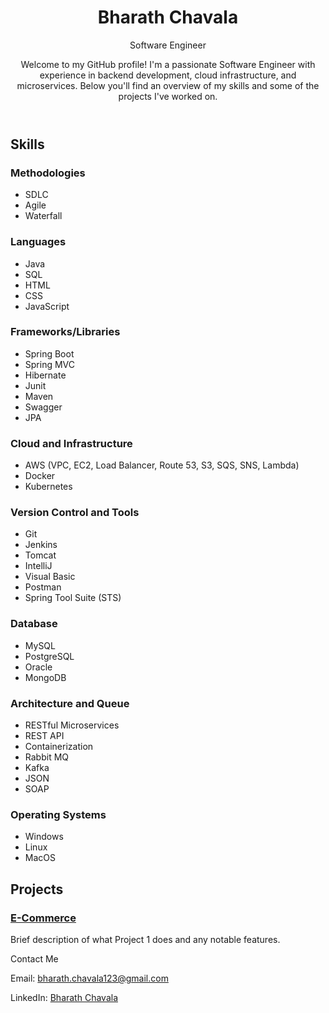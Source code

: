 
<body>
    <header>
        <h1>Bharath Chavala</h1>
        <p>Software Engineer</p>
        <p>Welcome to my GitHub profile! I'm a passionate Software Engineer with experience in backend development, cloud
        infrastructure, and microservices. Below you'll find an overview of my skills and some of the projects I've
        worked on.</p>
    </header>
    <section>
        <h2>Skills</h2>
        <h3>Methodologies</h3>
        <ul>
            <li>SDLC</li>
            <li>Agile</li>
            <li>Waterfall</li>
        </ul>
        <h3>Languages</h3>
        <ul>
            <li>Java</li>
            <li>SQL</li>
            <li>HTML</li>
            <li>CSS</li>
            <li>JavaScript</li>
        </ul>
        <h3>Frameworks/Libraries</h3>
        <ul>
            <li>Spring Boot</li>
            <li>Spring MVC</li>
            <li>Hibernate</li>
            <li>Junit</li>
            <li>Maven</li>
            <li>Swagger</li>
            <li>JPA</li>
        </ul>
        <h3>Cloud and Infrastructure</h3>
        <ul>
            <li>AWS (VPC, EC2, Load Balancer, Route 53, S3, SQS, SNS, Lambda)</li>
            <li>Docker</li>
            <li>Kubernetes</li>
        </ul>
        <h3>Version Control and Tools</h3>
        <ul>
            <li>Git</li>
            <li>Jenkins</li>
            <li>Tomcat</li>
            <li>IntelliJ</li>
            <li>Visual Basic</li>
            <li>Postman</li>
            <li>Spring Tool Suite (STS)</li>
        </ul>
        <h3>Database</h3>
        <ul>
            <li>MySQL</li>
            <li>PostgreSQL</li>
            <li>Oracle</li>
            <li>MongoDB</li>
        </ul>
        <h3>Architecture and Queue</h3>
        <ul>
            <li>RESTful Microservices</li>
            <li>REST API</li>
            <li>Containerization</li>
            <li>Rabbit MQ</li>
            <li>Kafka</li>
            <li>JSON</li>
            <li>SOAP</li>
        </ul>
        <h3>Operating Systems</h3>
        <ul>
            <li>Windows</li>
            <li>Linux</li>
            <li>MacOS</li>
        </ul>
    </section>
    <section>
        <h2>Projects</h2>
        <h3><a href="https://github.com/Bharath8500/E-Commerce-Project.git" target="_blank">E-Commerce</a></h3>
        <p>Brief description of what Project 1 does and any notable features.</p>
    </section>
    <footer>
        <p>Contact Me</p>
        <p>Email: <a href="mailto:bharath.chavala123@gmail.com">bharath.chavala123@gmail.com</a></p>
        <p>LinkedIn: <a href="www.linkedin.com/in/bharathchavala" target="_blank">Bharath Chavala</a></p>
    </footer>
</body>
